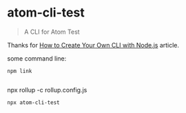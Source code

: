 # atom-cli-test

> A CLI for Atom Test

Thanks for [How to Create Your Own CLI with Node.js](https://javascript.plainenglish.io/how-to-create-your-own-cli-with-node-js-9004091a64d5) article.


some command line:

```
npm link
```

```

```
npx rollup -c rollup.config.js
```
npx atom-cli-test
```




